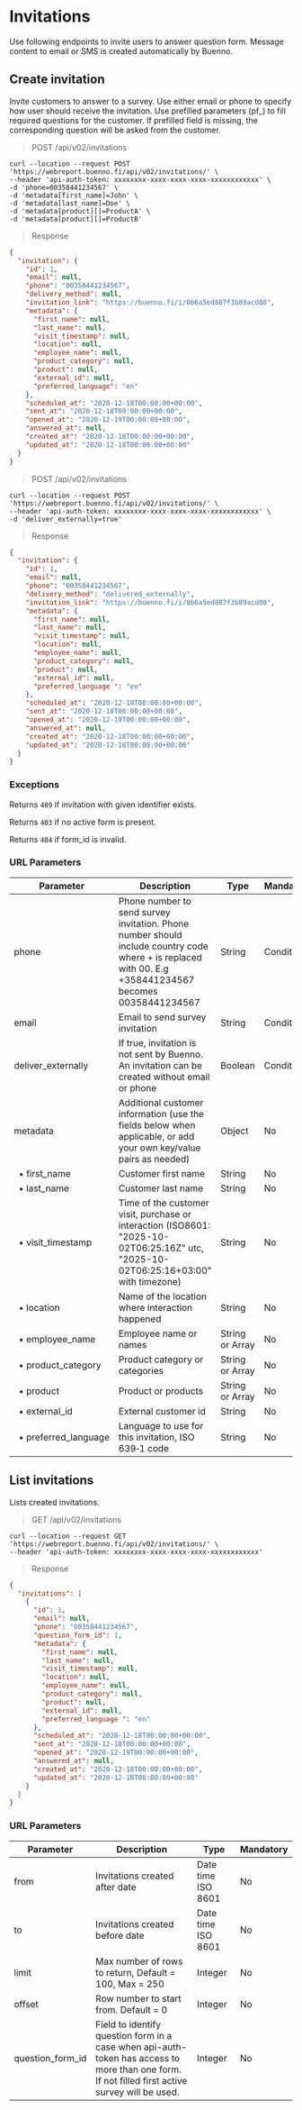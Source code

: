 # Invitations

Use following endpoints to invite users to answer question form. Message content to email or SMS is created automatically by Buenno.

## Create invitation

Invite customers to answer to a survey. Use either email or phone to specify how user should receive the invitation. Use prefilled parameters (pf_) to fill required questions for the customer. If prefilled field is missing, the corresponding question will be asked from the customer.

> POST /api/v02/invitations

```shell
curl --location --request POST 'https://webreport.buenno.fi/api/v02/invitations/' \
--header 'api-auth-token: xxxxxxxx-xxxx-xxxx-xxxx-xxxxxxxxxxxx' \
-d 'phone=00358441234567' \
-d 'metadata[first_name]=John' \
-d 'metadata[last_name]=Doe' \
-d 'metadata[product][]=ProductA' \
-d 'metadata[product][]=ProductB'
```

> Response

```json
{
  "invitation": {
    "id": 1,
    "email": null,
    "phone": "00358441234567",
    "delivery_method": null,
    "invitation_link": "https://buenno.fi/i/0b6a5ed887f3b89acd08",
    "metadata": {
      "first_name": null,
      "last_name": null,
      "visit_timestamp": null,
      "location": null,
      "employee_name": null,
      "product_category": null,
      "product": null,
      "external_id": null,
      "preferred_language": "en"
    },
    "scheduled_at": "2020-12-18T00:00:00+00:00",
    "sent_at": "2020-12-18T00:00:00+00:00",
    "opened_at": "2020-12-19T00:00:00+00:00",
    "answered_at": null,
    "created_at": "2020-12-18T00:00:00+00:00",
    "updated_at": "2020-12-18T00:00:00+00:00"
  }
}
```

> POST /api/v02/invitations

```shell
curl --location --request POST 'https://webreport.buenno.fi/api/v02/invitations/' \
--header 'api-auth-token: xxxxxxxx-xxxx-xxxx-xxxx-xxxxxxxxxxxx' \
-d 'deliver_externally=true'
```

> Response

```json
{
  "invitation": {
    "id": 1,
    "email": null,
    "phone": "00358441234567",
    "delivery_method": "delivered_externally",
    "invitation_link": "https://buenno.fi/i/0b6a5ed887f3b89acd08",
    "metadata": {
      "first_name": null,
      "last_name": null,
      "visit_timestamp": null,
      "location": null,
      "employee_name": null,
      "product_category": null,
      "product": null,
      "external_id": null,
      "preferred_language ": "en"
    },
    "scheduled_at": "2020-12-18T00:00:00+00:00",
    "sent_at": "2020-12-18T00:00:00+00:00",
    "opened_at": "2020-12-19T00:00:00+00:00",
    "answered_at": null,
    "created_at": "2020-12-18T00:00:00+00:00",
    "updated_at": "2020-12-18T00:00:00+00:00"
  }
}
```

### Exceptions

Returns `409` if invitation with given identifier exists.

Returns `403` if no active form is present.

Returns `404` if form_id is invalid.

### URL Parameters

| Parameter                             | Description                                                                                                                                            | Type            | Mandatory   |
|---------------------------------------|--------------------------------------------------------------------------------------------------------------------------------------------------------|-----------------|-------------|
| phone                                 | Phone number to send survey invitation. Phone number should include country code where + is replaced with 00. E.g +358441234567 becomes 00358441234567 | String          | Conditional |
| email                                 | Email to send survey invitation                                                                                                                        | String          | Conditional |
| deliver_externally                    | If true, invitation is not sent by Buenno. An invitation can be created without email or phone                                                         | Boolean         | Conditional |
| metadata                              | Additional customer information (use the fields below when applicable, or add your own key/value pairs as needed)                                      | Object          | No          |
| &nbsp;&nbsp;•&nbsp;first_name         | Customer first name                                                                                                                                    | String          | No          |
| &nbsp;&nbsp;•&nbsp;last_name          | Customer last name                                                                                                                                     | String          | No          |
| &nbsp;&nbsp;•&nbsp;visit_timestamp    | Time of the customer visit, purchase or interaction (ISO8601: "2025-10-02T06:25:16Z" utc, "2025-10-02T06:25:16+03:00" with timezone)                   | String          | No          |
| &nbsp;&nbsp;•&nbsp;location           | Name of the location where interaction happened                                                                                                        | String          | No          |
| &nbsp;&nbsp;•&nbsp;employee_name      | Employee name or names                                                                                                                                 | String or Array | No          |
| &nbsp;&nbsp;•&nbsp;product_category   | Product category or categories                                                                                                                         | String or Array | No          |
| &nbsp;&nbsp;•&nbsp;product            | Product or products                                                                                                                                    | String or Array | No          |
| &nbsp;&nbsp;•&nbsp;external_id        | External customer id                                                                                                                                   | String          | No          |
| &nbsp;&nbsp;•&nbsp;preferred_language | Language to use for this invitation, ISO 639‑1 code                                                                                                    | String          | No          |

## List invitations

Lists created invitations.

> GET /api/v02/invitations

```shell
curl --location --request GET 'https://webreport.buenno.fi/api/v02/invitations/' \
--header 'api-auth-token: xxxxxxxx-xxxx-xxxx-xxxx-xxxxxxxxxxxx'
```

> Response

```json
{
  "invitations": [
    {
      "id": 1,
      "email": null,
      "phone": "00358441234567",
      "question_form_id": 1,
      "metadata": {
        "first_name": null,
        "last_name": null,
        "visit_timestamp": null,
        "location": null,
        "employee_name": null,
        "product_category": null,
        "product": null,
        "external_id": null,
        "preferred_language ": "en"
      },
      "scheduled_at": "2020-12-18T00:00:00+00:00",
      "sent_at": "2020-12-18T00:00:00+00:00",
      "opened_at": "2020-12-19T00:00:00+00:00",
      "answered_at": null,
      "created_at": "2020-12-18T00:00:00+00:00",
      "updated_at": "2020-12-18T00:00:00+00:00"
    }
  ]
}
```

### URL Parameters

Parameter | Description                                                                                                                                     | Type | Mandatory
--------- |-------------------------------------------------------------------------------------------------------------------------------------------------| ---- | --------
from | Invitations created after date                                                                                                                  | Date time ISO 8601  | No
to | Invitations created before date                                                                                                                 | Date time ISO 8601 | No
limit | Max number of rows to return, Default = 100, Max = 250                                                                                          | Integer | No
offset | Row number to start from. Default = 0                                                                                                           | Integer | No
question_form_id | Field to identify question form in a case when api-auth-token has access to more than one form. If not filled first active survey will be used. | Integer | No
